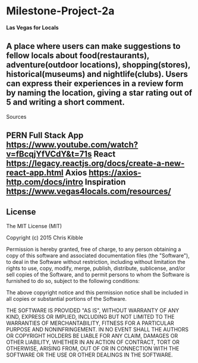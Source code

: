 # Milestone-Project-2a

**Las Vegas for Locals**

A place where users can make suggestions to fellow locals about food(restaurants), adventure(outdoor locations), shopping(stores), historical(museums) and nightlife(clubs). Users can express their experiences in a  review form by naming the location, giving a star rating out of 5 and writing a short comment. 
---
Sources

PERN Full Stack App
https://www.youtube.com/watch?v=fBcqjYfVCdY&t=71s 
React
https://legacy.reactjs.org/docs/create-a-new-react-app.html
Axios
https://axios-http.com/docs/intro
Inspiration  
https://www.vegas4locals.com/resources/
---
License
---
The MIT License (MIT)

Copyright (c) 2015 Chris Kibble

Permission is hereby granted, free of charge, to any person obtaining a copy of this software and associated documentation files (the "Software"), to deal in the Software without restriction, including without limitation the rights to use, copy, modify, merge, publish, distribute, sublicense, and/or sell copies of the Software, and to permit persons to whom the Software is furnished to do so, subject to the following conditions:

The above copyright notice and this permission notice shall be included in all copies or substantial portions of the Software.

THE SOFTWARE IS PROVIDED "AS IS", WITHOUT WARRANTY OF ANY KIND, EXPRESS OR IMPLIED, INCLUDING BUT NOT LIMITED TO THE WARRANTIES OF MERCHANTABILITY, FITNESS FOR A PARTICULAR PURPOSE AND NONINFRINGEMENT. IN NO EVENT SHALL THE AUTHORS OR COPYRIGHT HOLDERS BE LIABLE FOR ANY CLAIM, DAMAGES OR OTHER LIABILITY, WHETHER IN AN ACTION OF CONTRACT, TORT OR OTHERWISE, ARISING FROM, OUT OF OR IN CONNECTION WITH THE SOFTWARE OR THE USE OR OTHER DEALINGS IN THE SOFTWARE.
